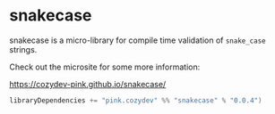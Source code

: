 # snakecase

snakecase is a micro-library for compile time validation of `snake_case` strings.

Check out the microsite for some more information:

https://cozydev-pink.github.io/snakecase/


```scala
libraryDependencies += "pink.cozydev" %% "snakecase" % "0.0.4")
```
